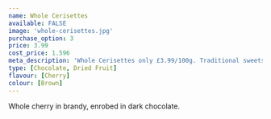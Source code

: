 ```yaml
---
name: Whole Cerisettes
available: FALSE
image: 'whole-cerisettes.jpg'
purchase_option: 3
price: 3.99
cost_price: 1.596
meta_description: 'Whole Cerisettes only £3.99/100g. Traditional sweets and more at Humbugs Confectionery Store. Specialists in satisfying your sweet tooth!'
type: [Chocolate, Dried Fruit]
flavour: [Cherry]
colour: [Brown]
---
```

Whole cherry in brandy, enrobed in dark chocolate.
